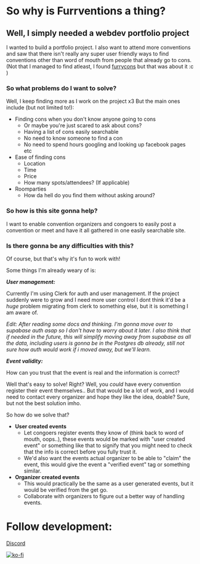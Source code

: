 # So why is Furrventions a thing?
 ## Well, I simply needed a webdev portfolio project
 I wanted to build a portfolio project. I also want to attend more conventions and saw that there isn't really any super user friendly ways to find conventions other than word of mouth from people that already go to cons.
 (Not that I managed to find atleast, I found [furrycons](https://furrycons.com/) but that was about it :c )
 
 ### So what problems do I want to solve?
 Well, I keep finding more as I work on the project x3
 But the main ones include (but not limited to!):
 - Finding cons when you don't know anyone going to cons
   - Or maybe you're just scared to ask about cons?
   - Having a list of cons easily searchable
   - No need to know someone to find a con
   - No need to spend hours googling and looking up facebook pages etc
 - Ease of finding cons
   - Location
   -  Time
   - Price
   - How many spots/attendees? (If applicable)
 - Roomparties
   - How da hell do you find them without asking around?
 
 ### So how is this site gonna help?
 I want to enable convention organizers and congoers to easily post a convention or meet and have it all gathered in one easily searchable site.
 
 ### Is there gonna be any difficulties with this?
 Of course, but that's why it's fun to work with!
 
 Some things I'm already weary of is:
 
  ***User management:***
  
 Currently I'm using Clerk for auth and user management. If the project suddenly were to grow and I need more user control I dont think it'd be a *huge* problem migrating from clerk to something else, but it is something I am aware of.
 
 *Edit: After reading some docs and thinking. I'm gonna move over to supabase auth asap so I don't have to worry about it later.
 I also think that if needed in the future, this will simplify moving away from supabase as all the data, including users is gonna be in the Postgres db already, still not sure how auth would work if i moved away, but we'll learn.*
 
 ***Event validity:***
 
 How can you trust that the event is real and the information is correct?
 
 Well that's easy to solve! Right?
 Well, you *could* have every convention register their event themselves.. But that would be a lot of work, and I would need to contact every organizer and hope they like the idea, doable? Sure, but not the best solution imho.
 
 So how do we solve that?
 - **User created events**
   - Let congoers register events they know of (think back to word of mouth, oops..), these events would be marked with "user created event" or something like that to signify that you might need to check that the info is correct before you fully trust it.
   - We'd also want the events actual organizer to be able to "claim" the event, this would give the event a "verified event" tag or something similar.
 - **Organizer created events**
   - This would practically be the same as a user generated events, but it would be verified from the get go.
   - Collaborate with organizers to figure out a better way of handling events.
# Follow development:
 [Discord](https://discord.com/invite/AvvDzd7XCp)

[![ko-fi](https://ko-fi.com/img/githubbutton_sm.svg)](https://ko-fi.com/J3J013J3Z4)
